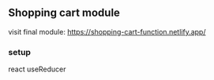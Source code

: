 ## Shopping cart module

visit final module: https://shopping-cart-function.netlify.app/

### setup
react useReducer
